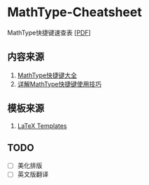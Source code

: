# MathType-Cheatsheet

MathType快捷键速查表 [[PDF](https://github.com/zxl19/MathType-Cheatsheet/blob/master/cheatsheet.pdf)]

## 内容来源

1. [MathType快捷键大全](https://www.mathtype.cn/jiqiao/changyong-kuaijiejian.html)
2. [详解MathType快捷键使用技巧](https://www.mathtype.cn/jiqiao/mathtype-kuaijiejian-shiyong.html)

## 模板来源

1. [LaTeX Templates](http://www.latextemplates.com/template/cheatsheet)

## TODO

- [ ] 美化排版
- [ ] 英文版翻译
